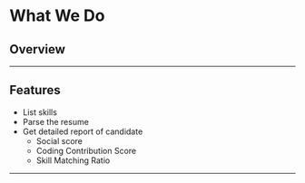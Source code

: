 # **What We Do**

## Overview


-----
## Features
* List skills
* Parse the resume
* Get detailed report of candidate
    * Social score
    * Coding Contribution Score
    * Skill Matching Ratio
-----
